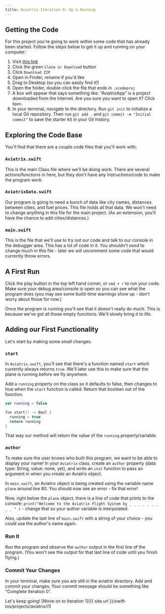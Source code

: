 ```yaml
---
title: Aviatrix Iteration 0: Up & Running
---
```


## Getting the Code

For this project you're going to work within some code that has already been started. Follow the steps below to get it up and running on your computer:

1. Visit [this link](https://github.com/turingschool-projects/aviatrix_swift)
2. Click the green `Clone or Download` button
3. Click `Download ZIP`
4. Open in Finder, rename if you'd like
5. Drag to Desktop (so you can easily find it!)
6. Open the folder, double-click the file that ends in `.xcodeproj`
7. A box will appear that says something like: “AviatrixApp” is a project downloaded from the Internet. Are you sure you want to open it? Click `Open`.
8. In your terminal, navigate to the directory. Run `git init` to initialize a local Git repository. Then run `git add .` and `git commit -m "Initial commit"` to save the starter kit in your Git history.

## Exploring the Code Base

You'll find that there are a couple code files that you'll work with:

### `Aviatrix.swift`

This is the main Class file where we'll be doing work. There are several actions/functions in here, but they don't have any instructions/code to make the program work.

### `AviatrixData.swift`

Our program is going to need a bunch of data like city names, distances between cities, and fuel prices. This file holds all that data. We won't need to change anything in this file for the main project. (As an extension, you'll have the chance to add cities/distances.)

### `main.swift`

This is the file that we'll use to try out our code and talk to our console in the debugger area. This has a lot of code in it. You shouldn't *need* to change much in this file - later we will uncomment some code that would currently throw errors.

## A First Run

Click the play button in the top left hand corner, or `cmd + r` to run your code. Make sure your debug area/console is open so you can see what the program does (you may see some build-time warnings show up - don't worry about those for now.)

Once the program is running you'll see that it doesn't really do much. This is because we've got all those empty functions. We'll slowly bring it to life.

## Adding our First Functionality

Let's start by making some small changes.

### `start`

In `Aviatrix.swift`, you'll see that there's a function named `start` which currently always returns `true`. We'll later use this to make sure that the plane is running before we fly anywhere.

Add a `running` property on the class so it defaults to false, then changes to true when the `start` function is called. Return that boolean out of the function.

```swift
var running = false

fun start() -> Bool {
  running = true
  return running
}
```

That way our method will return the value of the `running` property/variable.

### `author`

To make sure the user knows who built this program, we want to be able to display your name! In your `Aviatrix` class, create an `author` property (data type: String, value: none, yet), and write an `init` function to pass an argument in when you create an Aviatrix object.

In `main.swift`, an Aviatrix object is being created using the variable name `plane` around line 80. You should now see an error - fix that error!

Now, right below the `plane` object, there is a line of code that prints to the console: `print("Welcome to the Aviatrix Flight System by _ _ _ _ _ _ _ _ _ " )` - change that so your author variable is interpolated.

Also, update the last line of `main.swift` with a string of your choice - you could use the author's name again.

### Run It

Run the program and observe the `author` output in the first line of the program. (You won't see the output for that last line of code until you finish flying.)

### Commit Your Changes

In your terminal, make sure you are still in the aviatrix directory. Add and commit your changes. Your commit message should be something like "Complete Iteration 0".

Let's keep going! [Move on to Iteration 1]({{ site.url }}/swift-ios/projects/aviatrix/i1)
